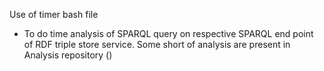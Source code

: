 Use of timer bash file
- To do time analysis of SPARQL query on respective SPARQL end point of RDF triple store service.
Some short of analysis are present in Analysis repository ()




